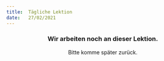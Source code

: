 ```yaml
---
title:  Tägliche Lektion
date:   27/02/2021
---
```


### <center>Wir arbeiten noch an dieser Lektion.</center>
<center>Bitte komme später zurück.</center>